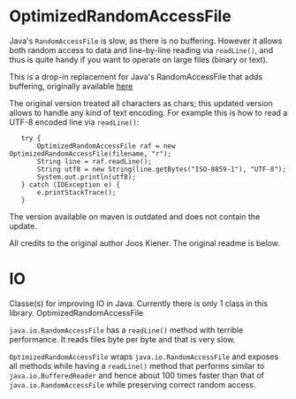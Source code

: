 # OptimizedRandomAccessFile

Java's `RandomAccessFile` is slow, as there is no buffering. However it allows both random access to data and line-by-line reading via `readLine()`, and thus is quite handy if you want to operate on large files (binary or text). 

This is a drop-in replacement for Java's RandomAccessFile that adds buffering, originally available [here](https://bitbucket.org/kienerj/io/src/default/)

The original version treated all characters as chars; this updated version allows to handle any kind of text encoding. For example this is how to read a UTF-8 encoded line via `readLine()`:

       try {
           OptimizedRandomAccessFile raf = new OptimizedRandomAccessFile(filename, "r");
           String line = raf.readLine();
           String utf8 = new String(line.getBytes("ISO-8859-1"), "UTF-8");
           System.out.println(utf8);
       } catch (IOException e) {
           e.printStackTrace();
       }

The version available on maven is outdated and does not contain the update.

All credits to the original author Joos Kiener. The original readme is below.

# IO

Classe(s) for improving IO in Java. Currently there is only 1 class in this library.
OptimizedRandomAccessFile

`java.io.RandomAccessFile` has a `readLine()` method with terrible performance. It reads files byte per byte and that is very slow.

`OptimizedRandomAccessFile` wraps `java.io.RandomAccessFile` and exposes all methods while having a `readLine()` method that performs similar to `java.io.BufferedReader` and hence about 100 times faster than that of `java.io.RandomAccessFile` while preserving correct random access.
